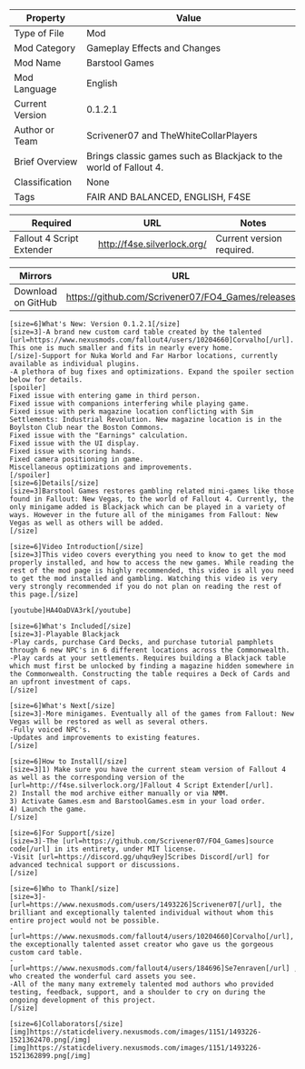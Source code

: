 | **Property**    | **Value**                                                         |
|-----------------|-------------------------------------------------------------------|
| Type of File    | Mod                                                               |
| Mod Category    | Gameplay Effects and Changes                                      |
| Mod Name        | Barstool Games                                                    |
| Mod Language    | English                                                           |
| Current Version | 0.1.2.1                                                           |
| Author or Team  | Scrivener07 and TheWhiteCollarPlayers                             |
| Brief Overview  | Brings classic games such as Blackjack to the world of Fallout 4. |
| Classification  | None                                                              |
| Tags            | FAIR AND BALANCED, ENGLISH, F4SE                                  |

| **Required**              | **URL**                     | **Notes**                 |
|---------------------------|-----------------------------|---------------------------|
| Fallout 4 Script Extender | http://f4se.silverlock.org/ | Current version required. |

| **Mirrors**        | **URL**                                           |
|--------------------|---------------------------------------------------|
| Download on GitHub | https://github.com/Scrivener07/FO4_Games/releases |

```
[size=6]What's New: Version 0.1.2.1[/size]
[size=3]-A brand new custom card table created by the talented [url=https://www.nexusmods.com/fallout4/users/10204660]Corvalho[/url]﻿. This one is much smaller and fits in nearly every home.
[/size]-Support for Nuka World and Far Harbor locations, currently available as individual plugins.
-A plethora of bug fixes and optimizations. Expand the spoiler section below for details.
[spoiler]
Fixed issue with entering game in third person.
Fixed issue with companions interfering while playing game.
Fixed issue with perk magazine location conflicting with Sim Settlements: Industrial Revolution. New magazine location is in the Boylston Club near the Boston Commons.
Fixed issue with the "Earnings" calculation.
Fixed issue with the UI display.
Fixed issue with scoring hands.
Fixed camera positioning in game.
Miscellaneous optimizations and improvements.
[/spoiler]
[size=6]Details[/size]
[size=3]Barstool Games restores gambling related mini-games like those found in Fallout: New Vegas, to the world of Fallout 4. Currently, the only minigame added is Blackjack which can be played in a variety of ways. However in the future all of the minigames from Fallout: New Vegas as well as others will be added.
[/size]

[size=6]Video Introduction[/size]
[size=3]This video covers everything you need to know to get the mod properly installed, and how to access the new games. While reading the rest of the mod page is highly recommended, this video is all you need to get the mod installed and gambling. Watching this video is very very strongly recommended if you do not plan on reading the rest of this page.[/size]

[youtube]HA4OaDVA3rk[/youtube]

[size=6]What's Included[/size]
[size=3]-Playable Blackjack
-Play cards, purchase Card Decks, and purchase tutorial pamphlets through 6 new NPC's in 6 different locations across the Commonwealth.
-Play cards at your settlements. Requires building a Blackjack table which must first be unlocked by finding a magazine hidden somewhere in the Commonwealth. Constructing the table requires a Deck of Cards and an upfront investment of caps.
[/size]

[size=6]What's Next[/size]
[size=3]-More minigames. Eventually all of the games from Fallout: New Vegas will be restored as well as several others.
-Fully voiced NPC's.
-Updates and improvements to existing features.
[/size]

[size=6]How to Install[/size]
[size=3]1) Make sure you have the current steam version of Fallout 4 as well as the corresponding version of the [url=http://f4se.silverlock.org/]Fallout 4 Script Extender[/url].
2) Install the mod archive either manually or via NMM. 
3) Activate Games.esm and BarstoolGames.esm in your load order.
4) Launch the game.
[/size]

[size=6]For Support[/size]
[size=3]-The [url=https://github.com/Scrivener07/FO4_Games]source code[/url] in its entirety, under MIT license.
-Visit [url=https://discord.gg/uhqu9ey]Scribes Discord[/url] for advanced technical support or discussions.
[/size]

[size=6]Who to Thank[/size]
[size=3]-[url=https://www.nexusmods.com/users/1493226]Scrivener07[/url], the brilliant and exceptionally talented individual without whom this entire project would not be possible.
-[url=https://www.nexusmods.com/fallout4/users/10204660]Corvalho[/url]﻿, the exceptionally talented asset creator who gave us the gorgeous custom card table.
-[url=https://www.nexusmods.com/fallout4/users/184696]Se7enraven[/url] , who created the wonderful card assets you see.
-All of the many many extremely talented mod authors who provided testing, feedback, support, and a shoulder to cry on during the ongoing development of this project.
[/size]

[size=6]Collaborators[/size]
[img]https://staticdelivery.nexusmods.com/images/1151/1493226-1521362470.png[/img]﻿
[img]https://staticdelivery.nexusmods.com/images/1151/1493226-1521362899.png[/img]
```
